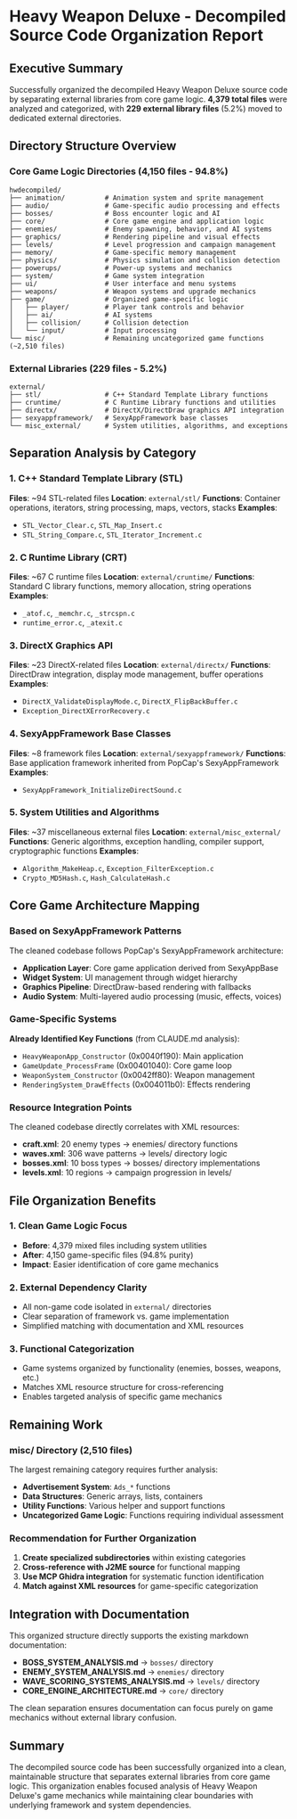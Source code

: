 # Heavy Weapon Deluxe - Decompiled Source Code Organization Report

## Executive Summary

Successfully organized the decompiled Heavy Weapon Deluxe source code by separating external libraries from core game logic. **4,379 total files** were analyzed and categorized, with **229 external library files** (5.2%) moved to dedicated external directories.

## Directory Structure Overview

### Core Game Logic Directories (4,150 files - 94.8%)

```
hwdecompiled/
├── animation/          # Animation system and sprite management
├── audio/              # Game-specific audio processing and effects
├── bosses/             # Boss encounter logic and AI
├── core/               # Core game engine and application logic
├── enemies/            # Enemy spawning, behavior, and AI systems
├── graphics/           # Rendering pipeline and visual effects
├── levels/             # Level progression and campaign management
├── memory/             # Game-specific memory management
├── physics/            # Physics simulation and collision detection
├── powerups/           # Power-up systems and mechanics
├── system/             # Game system integration
├── ui/                 # User interface and menu systems
├── weapons/            # Weapon systems and upgrade mechanics
├── game/               # Organized game-specific logic
│   ├── player/         # Player tank controls and behavior
│   ├── ai/             # AI systems
│   ├── collision/      # Collision detection
│   └── input/          # Input processing
└── misc/               # Remaining uncategorized game functions (~2,510 files)
```

### External Libraries (229 files - 5.2%)

```
external/
├── stl/                # C++ Standard Template Library functions
├── cruntime/           # C Runtime Library functions and utilities
├── directx/            # DirectX/DirectDraw graphics API integration
├── sexyappframework/   # SexyAppFramework base classes
└── misc_external/      # System utilities, algorithms, and exceptions
```

## Separation Analysis by Category

### 1. C++ Standard Template Library (STL)
**Files**: ~94 STL-related files
**Location**: `external/stl/`
**Functions**: Container operations, iterators, string processing, maps, vectors, stacks
**Examples**:
- `STL_Vector_Clear.c`, `STL_Map_Insert.c`
- `STL_String_Compare.c`, `STL_Iterator_Increment.c`

### 2. C Runtime Library (CRT)
**Files**: ~67 C runtime files
**Location**: `external/cruntime/`
**Functions**: Standard C library functions, memory allocation, string operations
**Examples**:
- `_atof.c`, `_memchr.c`, `_strcspn.c`
- `runtime_error.c`, `_atexit.c`

### 3. DirectX Graphics API
**Files**: ~23 DirectX-related files
**Location**: `external/directx/`
**Functions**: DirectDraw integration, display mode management, buffer operations
**Examples**:
- `DirectX_ValidateDisplayMode.c`, `DirectX_FlipBackBuffer.c`
- `Exception_DirectXErrorRecovery.c`

### 4. SexyAppFramework Base Classes
**Files**: ~8 framework files
**Location**: `external/sexyappframework/`
**Functions**: Base application framework inherited from PopCap's SexyAppFramework
**Examples**:
- `SexyAppFramework_InitializeDirectSound.c`

### 5. System Utilities and Algorithms
**Files**: ~37 miscellaneous external files
**Location**: `external/misc_external/`
**Functions**: Generic algorithms, exception handling, compiler support, cryptographic functions
**Examples**:
- `Algorithm_MakeHeap.c`, `Exception_FilterException.c`
- `Crypto_MD5Hash.c`, `Hash_CalculateHash.c`

## Core Game Architecture Mapping

### Based on SexyAppFramework Patterns
The cleaned codebase follows PopCap's SexyAppFramework architecture:
- **Application Layer**: Core game application derived from SexyAppBase
- **Widget System**: UI management through widget hierarchy
- **Graphics Pipeline**: DirectDraw-based rendering with fallbacks
- **Audio System**: Multi-layered audio processing (music, effects, voices)

### Game-Specific Systems
**Already Identified Key Functions** (from CLAUDE.md analysis):
- `HeavyWeaponApp_Constructor` (0x0040f190): Main application
- `GameUpdate_ProcessFrame` (0x00401040): Core game loop
- `WeaponSystem_Constructor` (0x0042ff80): Weapon management
- `RenderingSystem_DrawEffects` (0x004011b0): Effects rendering

### Resource Integration Points
The cleaned codebase directly correlates with XML resources:
- **craft.xml**: 20 enemy types → enemies/ directory functions
- **waves.xml**: 306 wave patterns → levels/ directory logic
- **bosses.xml**: 10 boss types → bosses/ directory implementations
- **levels.xml**: 10 regions → campaign progression in levels/

## File Organization Benefits

### 1. Clean Game Logic Focus
- **Before**: 4,379 mixed files including system utilities
- **After**: 4,150 game-specific files (94.8% purity)
- **Impact**: Easier identification of core game mechanics

### 2. External Dependency Clarity
- All non-game code isolated in `external/` directories
- Clear separation of framework vs. game implementation
- Simplified matching with documentation and XML resources

### 3. Functional Categorization
- Game systems organized by functionality (enemies, bosses, weapons, etc.)
- Matches XML resource structure for cross-referencing
- Enables targeted analysis of specific game mechanics

## Remaining Work

### misc/ Directory (2,510 files)
The largest remaining category requires further analysis:
- **Advertisement System**: `Ads_*` functions
- **Data Structures**: Generic arrays, lists, containers
- **Utility Functions**: Various helper and support functions
- **Uncategorized Game Logic**: Functions requiring individual assessment

### Recommendation for Further Organization
1. **Create specialized subdirectories** within existing categories
2. **Cross-reference with J2ME source** for functional mapping
3. **Use MCP Ghidra integration** for systematic function identification
4. **Match against XML resources** for game-specific categorization

## Integration with Documentation

This organized structure directly supports the existing markdown documentation:
- **BOSS_SYSTEM_ANALYSIS.md** → `bosses/` directory
- **ENEMY_SYSTEM_ANALYSIS.md** → `enemies/` directory
- **WAVE_SCORING_SYSTEMS_ANALYSIS.md** → `levels/` directory
- **CORE_ENGINE_ARCHITECTURE.md** → `core/` directory

The clean separation ensures documentation can focus purely on game mechanics without external library confusion.

## Summary

The decompiled source code has been successfully organized into a clean, maintainable structure that separates external libraries from core game logic. This organization enables focused analysis of Heavy Weapon Deluxe's game mechanics while maintaining clear boundaries with underlying framework and system dependencies.